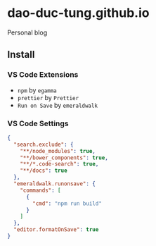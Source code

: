 # dao-duc-tung.github.io

Personal blog

## Install

### VS Code Extensions

- `npm` by `egamma`
- `prettier` by `Prettier`
- `Run on Save` by `emeraldwalk`

### VS Code Settings

```json
{
  "search.exclude": {
    "**/node_modules": true,
    "**/bower_components": true,
    "**/*.code-search": true,
    "**/docs": true
  },
  "emeraldwalk.runonsave": {
    "commands": [
      {
        "cmd": "npm run build"
      }
    ]
  },
  "editor.formatOnSave": true
}
```

